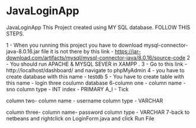 # JavaLoginApp
JavaLoginApp
This Project created using MY SQL database.
FOLLOW THIS STEPS.

1 - When you running this project you have to download mysql-connector-java-8.0.16.jar file it is not there by this link - https://jar-download.com/artifacts/mysql/mysql-connector-java/8.0.16/source-code
2 - You should run APACHE & MYSQL SEVER in XAMPP .
3 - Go to this link - http://localhost/dashboard/
and navigate to phpMyAdmin
4 - you have to create database with this name - testdb
5 - You have to create table with this name - login three coulumn database
6-column one - column name - sno column type - INT index - PRIMARY A_I - Tick

column two- column name - username column type - VARCHAR

column three- column name- password column type - VARCHAR
7-back to netbeans and rightclick on LoginForm.java and click Run File
